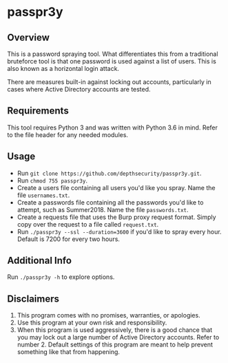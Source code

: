 # passpr3y

## Overview

This is a password spraying tool. What differentiates this from a traditional bruteforce tool is that one password is used against a list of users. This is also known as a horizontal login attack.

There are measures built-in against locking out accounts, particularly in cases where Active Directory accounts are tested.

## Requirements
This tool requires Python 3 and was written with Python 3.6 in mind. Refer to the file header for any needed modules.

## Usage

* Run `git clone https://github.com/depthsecurity/passpr3y.git`.
* Run `chmod 755 passpr3y`.
* Create a users file containing all users you'd like you spray. Name the file `usernames.txt`.
* Create a passwords file containing all the passwords you'd like to attempt, such as Summer2018. Name the file `passwords.txt`.
* Create a requests file that uses the Burp proxy request format. Simply copy over the request to a file called `request.txt`.
* Run `./passpr3y --ssl --duration=3600` if you'd like to spray every hour. Default is 7200 for every two hours.

## Additional Info
Run `./passpr3y -h` to explore options.

## Disclaimers
1. This program comes with no promises, warranties, or apologies. 
2. Use this program at your own risk and responsibility.
3. When this program is used aggressively, there is a good chance that you may lock out a large number of Active Directory accounts. Refer to number 2. Default settings of this program are meant to help prevent something like that from happening.
